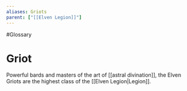 ```yaml
---
aliases: Griots
parent: ["[[Elven Legion]]"]
---
```

#Glossary 
# Griot

Powerful bards and masters of the art of [[astral divination]], the Elven Griots are the highest class of the [[Elven Legion|Legion]].